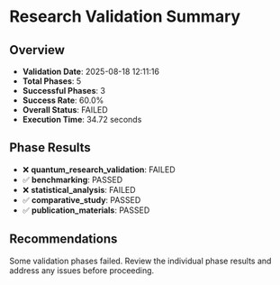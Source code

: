 # Research Validation Summary

## Overview

- **Validation Date**: 2025-08-18 12:11:16
- **Total Phases**: 5
- **Successful Phases**: 3
- **Success Rate**: 60.0%
- **Overall Status**: FAILED
- **Execution Time**: 34.72 seconds

## Phase Results

- ❌ **quantum_research_validation**: FAILED
- ✅ **benchmarking**: PASSED
- ❌ **statistical_analysis**: FAILED
- ✅ **comparative_study**: PASSED
- ✅ **publication_materials**: PASSED

## Recommendations

Some validation phases failed. Review the individual phase results and address any issues before proceeding.

